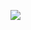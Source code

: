 <img src="https://preview.redd.it/8hkekbti9a221.jpg?width=960&crop=smart&auto=webp&s=d2cf78712fde564b1f97b2ff51e4e490a1184c89" allowFullScreen></img>

<!--
**danielvanacker/danielvanacker** is a ✨ _special_ ✨ repository because its `README.md` (this file) appears on your GitHub profile.

Here are some ideas to get you started:

- 🔭 I’m currently working on ...
- 🌱 I’m currently learning ...
- 👯 I’m looking to collaborate on ...
- 🤔 I’m looking for help with ...
- 💬 Ask me about ...
- 📫 How to reach me: ...
- 😄 Pronouns: ...
- ⚡ Fun fact: ...
-->
